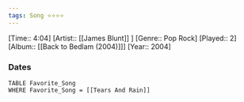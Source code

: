 ```yaml
---
tags: Song ⭐⭐⭐⭐ 
---
```

[Time:: 4:04]
[Artist:: [[James Blunt]] ]
[Genre:: Pop Rock]
[Played:: 2]
[Album:: [[Back to Bedlam (2004)]]]
[Year:: 2004]
### Dates
````dataview
TABLE Favorite_Song
WHERE Favorite_Song = [[Tears And Rain]]
````